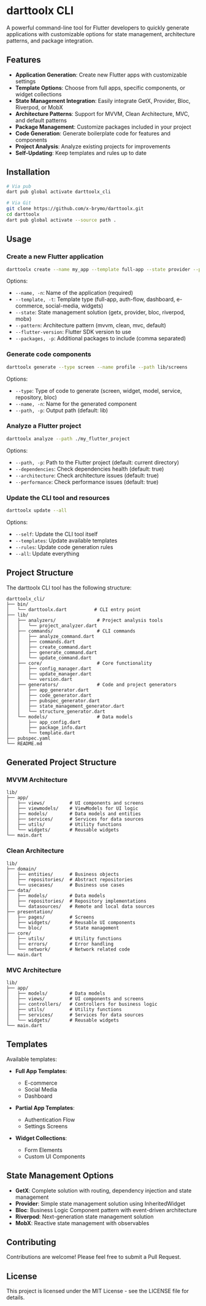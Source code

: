 # darttoolx CLI

A powerful command-line tool for Flutter developers to quickly generate applications with customizable options for state management, architecture patterns, and package integration.

## Features

- **Application Generation**: Create new Flutter apps with customizable settings
- **Template Options**: Choose from full apps, specific components, or widget collections
- **State Management Integration**: Easily integrate GetX, Provider, Bloc, Riverpod, or MobX
- **Architecture Patterns**: Support for MVVM, Clean Architecture, MVC, and default patterns
- **Package Management**: Customize packages included in your project
- **Code Generation**: Generate boilerplate code for features and components
- **Project Analysis**: Analyze existing projects for improvements
- **Self-Updating**: Keep templates and rules up to date

## Installation

```bash
# Via pub
dart pub global activate darttoolx_cli

# Via Git
git clone https://github.com/x-brymo/darttoolx.git
cd darttoolx
dart pub global activate --source path .
```

## Usage

### Create a new Flutter application

```bash
darttoolx create --name my_app --template full-app --state provider --pattern mvvm
```

Options:
- `--name, -n`: Name of the application (required)
- `--template, -t`: Template type (full-app, auth-flow, dashboard, e-commerce, social-media, widgets)
- `--state`: State management solution (getx, provider, bloc, riverpod, mobx)
- `--pattern`: Architecture pattern (mvvm, clean, mvc, default)
- `--flutter-version`: Flutter SDK version to use
- `--packages, -p`: Additional packages to include (comma separated)

### Generate code components

```bash
darttoolx generate --type screen --name profile --path lib/screens
```

Options:
- `--type`: Type of code to generate (screen, widget, model, service, repository, bloc)
- `--name, -n`: Name for the generated component
- `--path, -p`: Output path (default: lib)

### Analyze a Flutter project

```bash
darttoolx analyze --path ./my_flutter_project
```

Options:
- `--path, -p`: Path to the Flutter project (default: current directory)
- `--dependencies`: Check dependencies health (default: true)
- `--architecture`: Check architecture issues (default: true)
- `--performance`: Check performance issues (default: true)

### Update the CLI tool and resources

```bash
darttoolx update --all
```

Options:
- `--self`: Update the CLI tool itself
- `--templates`: Update available templates
- `--rules`: Update code generation rules
- `--all`: Update everything

## Project Structure

The darttoolx CLI tool has the following structure:

```
darttoolx_cli/
├── bin/
│   └── darttoolx.dart          # CLI entry point
├── lib/
│   ├── analyzers/               # Project analysis tools
│   │   └── project_analyzer.dart
│   ├── commands/                # CLI commands
│   │   ├── analyze_command.dart
│   │   ├── commands.dart
│   │   ├── create_command.dart
│   │   ├── generate_command.dart
│   │   └── update_command.dart
│   ├── core/                    # Core functionality
│   │   ├── config_manager.dart
│   │   ├── update_manager.dart
│   │   └── version.dart
│   ├── generators/              # Code and project generators
│   │   ├── app_generator.dart
│   │   ├── code_generator.dart
│   │   ├── pubspec_generator.dart
│   │   ├── state_management_generator.dart
│   │   └── structure_generator.dart
│   └── models/                  # Data models
│       ├── app_config.dart
│       ├── package_info.dart
│       └── template.dart
├── pubspec.yaml
└── README.md
```

## Generated Project Structure

### MVVM Architecture

```
lib/
├── app/
│   ├── views/         # UI components and screens
│   ├── viewmodels/    # ViewModels for UI logic
│   ├── models/        # Data models and entities
│   ├── services/      # Services for data sources
│   ├── utils/         # Utility functions
│   └── widgets/       # Reusable widgets
└── main.dart
```

### Clean Architecture

```
lib/
├── domain/
│   ├── entities/      # Business objects
│   ├── repositories/  # Abstract repositories
│   └── usecases/      # Business use cases
├── data/
│   ├── models/        # Data models
│   ├── repositories/  # Repository implementations
│   └── datasources/   # Remote and local data sources
├── presentation/
│   ├── pages/         # Screens
│   ├── widgets/       # Reusable UI components
│   └── bloc/          # State management
├── core/
│   ├── utils/         # Utility functions
│   ├── errors/        # Error handling
│   └── network/       # Network related code
└── main.dart
```

### MVC Architecture

```
lib/
├── app/
│   ├── models/        # Data models
│   ├── views/         # UI components and screens
│   ├── controllers/   # Controllers for business logic
│   ├── utils/         # Utility functions
│   ├── services/      # Services for data sources
│   └── widgets/       # Reusable widgets
└── main.dart
```

## Templates

Available templates:

- **Full App Templates**:
  - E-commerce
  - Social Media
  - Dashboard

- **Partial App Templates**:
  - Authentication Flow
  - Settings Screens

- **Widget Collections**:
  - Form Elements
  - Custom UI Components

## State Management Options

- **GetX**: Complete solution with routing, dependency injection and state management
- **Provider**: Simple state management solution using InheritedWidget
- **Bloc**: Business Logic Component pattern with event-driven architecture
- **Riverpod**: Next-generation state management solution
- **MobX**: Reactive state management with observables

## Contributing

Contributions are welcome! Please feel free to submit a Pull Request.

## License

This project is licensed under the MIT License - see the LICENSE file for details.